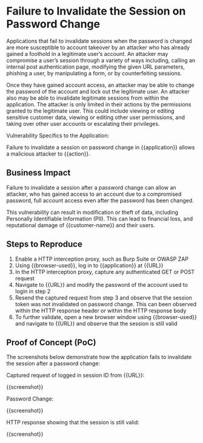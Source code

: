 # Failure to Invalidate the Session on Password Change

Applications that fail to invalidate sessions when the password is changed are more susceptible to account takeover by an attacker who has already gained a foothold in a legitimate user’s account. An attacker may compromise a user’s session through a variety of ways including, calling an internal post authentication page, modifying the given URL parameters, phishing a user, by manipulating a form, or by counterfeiting sessions.

Once they have gained account access, an attacker may be able to change the password of the account and lock out the legitimate user. An attacker also may be able to invalidate legitimate sessions from within the application. The attacker is only limited in their actions by the permissions granted to the legitimate user. This could include viewing or editing sensitive customer data, viewing or editing other user permissions, and taking over other user accounts or escalating their privileges.

Vulnerability Specifics to the Application:

Failure to invalidate a session on password change in {{application}} allows a malicious attacker to {{action}}.

## Business Impact

Failure to invalidate a session after a password change can allow an attacker, who has gained access to an account due to a compromised password, full account access even after the password has been changed.

This vulnerability can result in modification or theft of data, including Personally Identifiable Information (PII). This can lead to financial loss, and reputational damage of {{customer-name}} and their users.

## Steps to Reproduce

1. Enable a HTTP interception proxy, such as Burp Suite or OWASP ZAP
1. Using {{browser-used}}, log in to {{application}} at {{URL}}
1. In the HTTP interception proxy, capture any authenticated GET or POST request
1. Navigate to {{URL}} and modify the password of the account used to login in step 2
1. Resend the captured request from step 3 and observe that the session token was not invalidated on password change. This can been observed within the HTTP response header or within the HTTP response body
1. To further validate, open a new browser window using {{browser-used}} and navigate to {{URL}} and observe that the session is still valid

## Proof of Concept (PoC)

The screenshots below demonstrate how the application fails to invalidate the session after a password change:

Captured request of logged in session ID from {{URL}}:

{{screenshot}}

Password Change:

{{screenshot}}

HTTP response showing that the session is still valid:

{{screenshot}}
